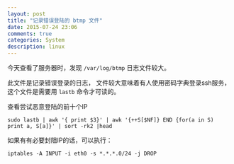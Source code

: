 ```yaml
---
layout: post
title: "记录错误登陆的 btmp 文件"
date: 2015-07-24 23:06
comments: true
categories: System
description: linux
---
```


今天查看了服务器时，发现 `/var/log/btmp` 日志文件较大。

此文件是记录错误登录的日志， 文件较大意味着有人使用密码字典登录ssh服务，
这个文件是需要用 `lastb` 命令才可读的。

查看尝试恶意登陆的前十个IP

```
sudo lastb | awk '{ print $3}' | awk '{++S[$NF]} END {for(a in S) print a, S[a]}' | sort -rk2 |head
```

如果有有必要封阻IP的话，可以执行：

```
iptables -A INPUT -i eth0 -s *.*.*.0/24 -j DROP
```
